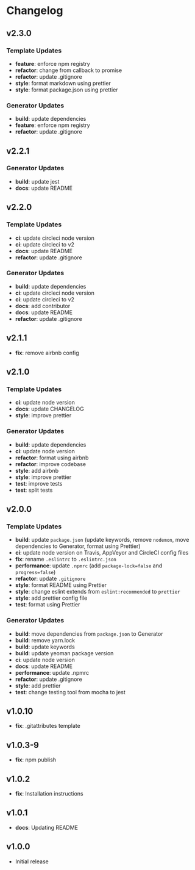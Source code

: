 # Changelog

## v2.3.0

### Template Updates

- **feature**: enforce npm registry
- **refactor**: change from callback to promise
- **refactor**: update .gitignore
- **style**: format markdown using prettier
- **style**: format package.json using prettier

### Generator Updates

- **build**: update dependencies
- **feature**: enforce npm registry
- **refactor**: update .gitignore

## v2.2.1

### Generator Updates

- **build**: update jest
- **docs**: update README

## v2.2.0

### Template Updates

- **ci**: update circleci node version
- **ci**: update circleci to v2
- **docs**: update README
- **refactor**: update .gitignore

### Generator Updates

- **build**: update dependencies
- **ci**: update circleci node version
- **ci**: update circleci to v2
- **docs**: add contributor
- **docs**: update README
- **refactor**: update .gitignore

## v2.1.1

- **fix**: remove airbnb config

## v2.1.0

### Template Updates

- **ci**: update node version
- **docs**: update CHANGELOG
- **style**: improve prettier

### Generator Updates

- **build**: update dependencies
- **ci**: update node version
- **refactor**: format using airbnb
- **refactor**: improve codebase
- **style**: add airbnb
- **style**: improve prettier
- **test**: improve tests
- **test**: split tests

## v2.0.0

### Template Updates

- **build**: update `package.json` (update keywords, remove `nodemon`, move dependencies to Generator, format using Prettier)
- **ci**: update node version on Travis, AppVeyor and CircleCI config files
- **fix**: rename `.eslintrc` to `.eslintrc.json`
- **performance**: update `.npmrc` (add `package-lock=false` and `progress=false`)
- **refactor**: update `.gitignore`
- **style**: format README using Prettier
- **style**: change eslint extends from `eslint:recommended` to `prettier`
- **style**: add prettier config file
- **test**: format using Prettier

### Generator Updates

- **build**: move dependencies from `package.json` to Generator
- **build**: remove yarn.lock
- **build**: update keywords
- **build**: update yeoman package version
- **ci**: update node version
- **docs**: update README
- **performance**: update .npmrc
- **refactor**: update .gitignore
- **style**: add prettier
- **test**: change testing tool from mocha to jest

## v1.0.10

- **fix**: .gitattributes template

## v1.0.3-9

- **fix**: npm publish

## v1.0.2

- **fix**: Installation instructions

## v1.0.1

- **docs**: Updating README

## v1.0.0

- Initial release
